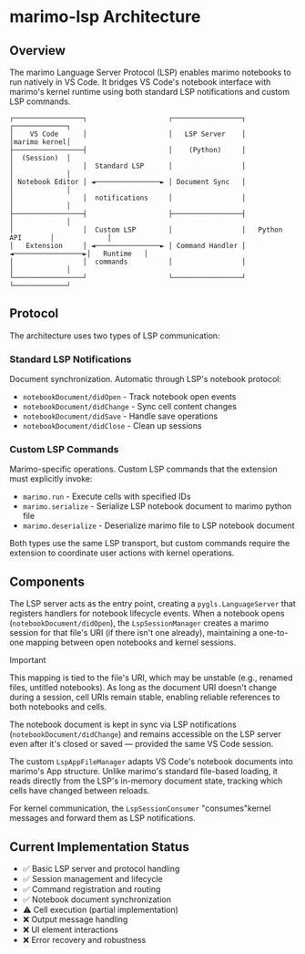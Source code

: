 # marimo-lsp Architecture

## Overview

The marimo Language Server Protocol (LSP) enables marimo notebooks to run
natively in VS Code. It bridges VS Code's notebook interface with marimo's
kernel runtime using both standard LSP notifications and custom LSP commands.

```
┌─────────────────┐                    ┌─────────────────┐                    ┌─────────────┐
│    VS Code      │                    │   LSP Server    │                    │marimo kernel│
├─────────────────┤                    │    (Python)     │                    │  (Session)  │
│                 │  Standard LSP      │                 │                    │             │
│ Notebook Editor │ ◄────────────────► │ Document Sync   │                    │             │
│                 │  notifications     │                 │                    │             │
├─────────────────┤                    ├─────────────────┤                    │             │
│                 │  Custom LSP        │                 │   Python API       │             │
│   Extension     │ ◄────────────────► │ Command Handler │ ◄─────────────────►│   Runtime   │
│                 │  commands          │                 │                    │             │
└─────────────────┘                    └─────────────────┘                    └─────────────┘
```

## Protocol

The architecture uses two types of LSP communication:

### Standard LSP Notifications

Document synchronization. Automatic through LSP's notebook protocol:

- `notebookDocument/didOpen` - Track notebook open events
- `notebookDocument/didChange` - Sync cell content changes
- `notebookDocument/didSave` - Handle save operations
- `notebookDocument/didClose` - Clean up sessions

### Custom LSP Commands

Marimo-specific operations. Custom LSP commands that the extension must
explicitly invoke:

- `marimo.run` - Execute cells with specified IDs
- `marimo.serialize` - Serialize LSP notebook document to marimo python file
- `marimo.deserialize` - Deserialize marimo file to LSP notebook document

Both types use the same LSP transport, but custom commands require the extension
to coordinate user actions with kernel operations.

## Components

The LSP server acts as the entry point, creating a `pygls.LanguageServer` that
registers handlers for notebook lifecycle events. When a notebook opens
(`notebookDocument/didOpen`), the `LspSessionManager` creates a marimo session
for that file's URI (if there isn't one already), maintaining a one-to-one
mapping between open notebooks and kernel sessions.

> [!IMPORTANT]
> This mapping is tied to the file's URI, which may be unstable (e.g., renamed
> files, untitled notebooks). As long as the document URI doesn't change during
> a session, cell URIs remain stable, enabling reliable references to both
> notebooks and cells.

The notebook document is kept in sync via LSP notifications
(`notebookDocument/didChange`) and remains accessible on the LSP server even
after it's closed or saved — provided the same VS Code session.

The custom `LspAppFileManager` adapts VS Code's notebook documents into
marimo's App structure. Unlike marimo's standard file-based loading, it reads
directly from the LSP's in-memory document state, tracking which cells have
changed between reloads.

For kernel communication, the `LspSessionConsumer` "consumes"kernel messages
and forward them as LSP notifications.

## Current Implementation Status

- ✅ Basic LSP server and protocol handling
- ✅ Session management and lifecycle
- ✅ Command registration and routing
- ✅ Notebook document synchronization
- ⚠️ Cell execution (partial implementation)
- ❌ Output message handling
- ❌ UI element interactions
- ❌ Error recovery and robustness
